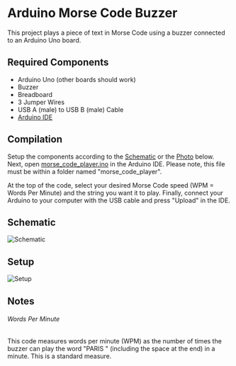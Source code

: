 # Arduino Morse Code Buzzer
This project plays a piece of text in Morse Code using a buzzer connected to an Arduino Uno board.

## Required Components
- Arduino Uno (other boards should work)
- Buzzer
- Breadboard
- 3 Jumper Wires
- USB A (male) to USB B (male) Cable
- [Arduino IDE](https://www.arduino.cc/en/software)

## Compilation
Setup the components according to the [Schematic](https://github.com/Daniel-Ian-Robinson/Arduino-Buzzer-Morse-Code/edit/main/README.md#schematic) or the [Photo](https://github.com/Daniel-Ian-Robinson/Arduino-Buzzer-Morse-Code/edit/main/README.md#setup) below. Next, open [morse_code_player.ino](morse_code_player/morse_code_player.ino) in the Arduino IDE. Please note, this file must be within a folder named "morse_code_player".

At the top of the code, select your desired Morse Code speed (WPM = Words Per Minute) and the string you want it to play. Finally, connect your Arduino to your computer with the USB cable and press "Upload" in the IDE.

## Schematic
![Schematic](https://github.com/Daniel-Ian-Robinson/Arduino-Buzzer-Morse-Code/blob/main/Schematic.png)

## Setup
![Setup](https://github.com/Daniel-Ian-Robinson/Arduino-Buzzer-Morse-Code/blob/main/Setup.jpg)

## Notes

###### Words Per Minute
This code measures words per minute (WPM) as the number of times the buzzer can play the word "PARIS " (including the space at the end) in a minute. This is a standard measure.
